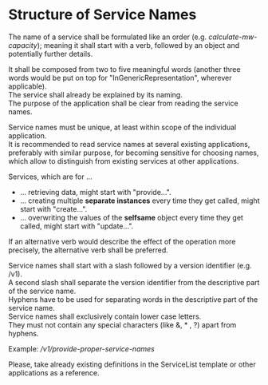 # Structure of Service Names

The name of a service shall be formulated like an order (e.g. _calculate-mw-capacity_); meaning it shall start with a verb, followed by an object and potentially further details.

It shall be composed from two to five meaningful words (another three words would be put on top for "InGenericRepresentation", wherever applicable).  
The service shall already be explained by its naming.  
The purpose of the application shall be clear from reading the service names.  

Service names must be unique, at least within scope of the individual application.  
It is recommended to read service names at several existing applications, preferably with similar purpose, for becoming sensitive for choosing names, which allow to distinguish from existing services at other applications.  

Services, which are for ...
* ... retrieving data, might start with "provide...".
* ... creating multiple **separate instances** every time they get called, might start with "create...".
* ... overwriting the values of the **selfsame** object every time they get called, might start with "update...".

If an alternative verb would describe the effect of the operation more precisely, the alternative verb shall be preferred.

Service names shall start with a slash followed by a version identifier (e.g. /v1).  
A second slash shall separate the version identifier from the descriptive part of the service name.  
Hyphens have to be used for separating words in the descriptive part of the service name.  
Service names shall exclusively contain lower case letters.  
They must not contain any special characters (like &, * , ?) apart from hyphens.  

Example: _/v1/provide-proper-service-names_

Please, take already existing definitions in the ServiceList template or other applications as a reference.





